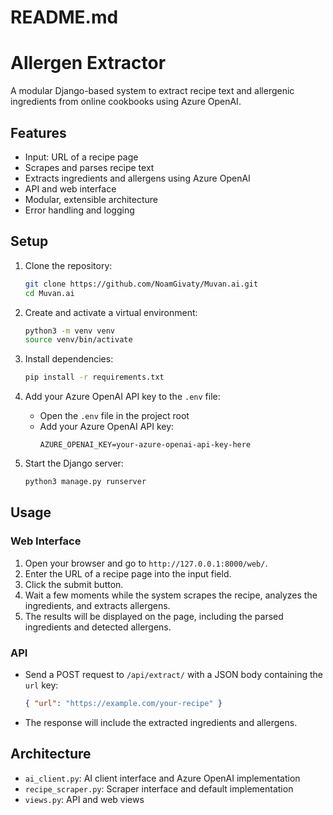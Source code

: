 # README.md

# Allergen Extractor

A modular Django-based system to extract recipe text and allergenic ingredients from online cookbooks using Azure OpenAI.

## Features
- Input: URL of a recipe page
- Scrapes and parses recipe text
- Extracts ingredients and allergens using Azure OpenAI
- API and web interface
- Modular, extensible architecture
- Error handling and logging

## Setup
1. Clone the repository:
   ```sh
   git clone https://github.com/NoamGivaty/Muvan.ai.git
   cd Muvan.ai
   ```
2. Create and activate a virtual environment:
   ```sh
   python3 -m venv venv
   source venv/bin/activate
   ```
3. Install dependencies:
   ```sh
   pip install -r requirements.txt
   ```

4. Add your Azure OpenAI API key to the `.env` file:
   - Open the `.env` file in the project root
   - Add your Azure OpenAI API key:
     ```
     AZURE_OPENAI_KEY=your-azure-openai-api-key-here
     ```

5. Start the Django server:
   ```sh
   python3 manage.py runserver
   ```

## Usage
### Web Interface
1. Open your browser and go to `http://127.0.0.1:8000/web/`.
2. Enter the URL of a recipe page into the input field.
3. Click the submit button.
4. Wait a few moments while the system scrapes the recipe, analyzes the ingredients, and extracts allergens.
5. The results will be displayed on the page, including the parsed ingredients and detected allergens.

### API
- Send a POST request to `/api/extract/` with a JSON body containing the `url` key:
  ```json
  { "url": "https://example.com/your-recipe" }
  ```
- The response will include the extracted ingredients and allergens.

## Architecture
- `ai_client.py`: AI client interface and Azure OpenAI implementation
- `recipe_scraper.py`: Scraper interface and default implementation
- `views.py`: API and web views
